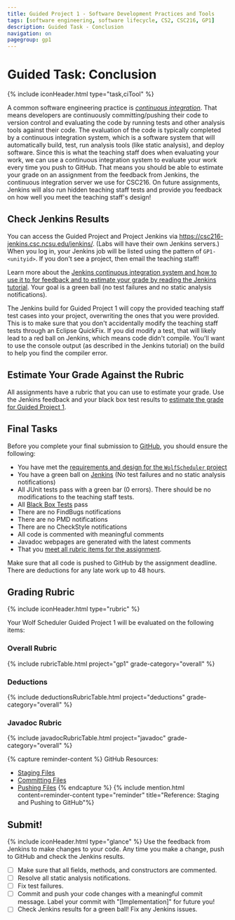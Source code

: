```yaml
---
title: Guided Project 1 - Software Development Practices and Tools
tags: [software engineering, software lifecycle, CS2, CSC216, GP1]
description: Guided Task - Conclusion
navigation: on
pagegroup: gp1
---
```


# Guided Task: Conclusion
{% include iconHeader.html type="task,ciTool" %}

A common software engineering practice is [*continuous integration*](https://pages.github.ncsu.edu/engr-csc-software-development/practices-tools/overview/#continuous-integration). That means developers are continuously committing/pushing their code to version control and evaluating the code by running tests and other analysis tools against their code. The evaluation of the code is typically completed by a continuous integration system, which is a software system that will automatically build, test, run analysis tools (like static analysis), and deploy software. Since this is what the teaching staff does when evaluating your work, we can use a continuous integration system to evaluate your work every time you push to GitHub. That means you should be able to estimate your grade on an assignment from the feedback from Jenkins, the continuous integration server we use for CSC216. On future assignments, Jenkins will also run hidden teaching staff tests and provide you feedback on how well you meet the teaching staff's design!

 
## Check Jenkins Results
You can access the Guided Project and Project Jenkins via https://csc216-jenkins.csc.ncsu.edu/jenkins/. (Labs will have their own Jenkins servers.)  When you log in, your Jenkins job will be listed using the pattern of `GP1-<unityid>`. If you don't see a project, then email the teaching staff!

Learn more about the [Jenkins continuous integration system and how to use it to for feedback and to estimate your grade by reading the Jenkins tutorial](../jenkins/). Your goal is a green ball (no test failures and no static analysis notifications).  

The Jenkins build for Guided Project 1 will copy the provided teaching staff test cases into your project, overwriting the ones that you were provided. This is to make sure that you don't accidentally modify the teaching staff tests through an Eclipse QuickFix. If you did modify a test, that will likely lead to a red ball on Jenkins, which means code didn't compile. You'll want to use the console output (as described in the Jenkins tutorial) on the build to help you find the compiler error.

## Estimate Your Grade Against the Rubric
All assignments have a rubric that you can use to estimate your grade.  Use the Jenkins feedback and your black box test results to [estimate the grade for Guided Project 1](../wolf-scheduler/ws-rubric).  

 
## Final Tasks
Before you complete your final submission to [GitHub](https://github.ncsu.edu), you should ensure the following:

  * You have met the [requirements and design for the `WolfScheduler` project](../wolf-scheduler/ws-requirements)
  * You have a green ball on [Jenkins](http://go.ncsu.edu/jenkins-csc216) (No test failures and no static analysis notifications)
  * All JUnit tests pass with a green bar (0 errors).  There should be no modifications to the teaching staff tests.
  * All [Black Box Tests](gp1-bbtp) pass
  * There are no FindBugs notifications
  * There are no PMD notifications
  * There are no CheckStyle notifications
  * All code is commented with meaningful comments
  * Javadoc webpages are generated with the latest comments
  * That you [meet all rubric items for the assignment](#grading-rubric).

Make sure that all code is pushed to GitHub by the assignment deadline.  There are deductions for any late work up to 48 hours.

## Grading Rubric
{% include iconHeader.html type="rubric" %}

Your Wolf Scheduler Guided Project 1 will be evaluated on the following items:

### Overall Rubric

{% include rubricTable.html project="gp1" grade-category="overall" %} 

### Deductions

{% include deductionsRubricTable.html project="deductions" grade-category="overall" %}

### Javadoc Rubric

{% include javadocRubricTable.html project="javadoc" grade-category="overall" %}

 
{% capture reminder-content %} 
GitHub Resources:

  * [Staging Files](https://pages.github.ncsu.edu/engr-csc-software-development/practices-tools/git/git-staging)
  * [Committing Files](https://pages.github.ncsu.edu/engr-csc-software-development/practices-tools/git/git-commit)
  * [Pushing Files](https://pages.github.ncsu.edu/engr-csc-software-development/practices-tools/git/git-push)
{% endcapture %} {% include mention.html content=reminder-content type="reminder" title="Reference: Staging and Pushing to GitHub"%} 
## Submit!
{% include iconHeader.html type="glance" %}
Use the feedback from Jenkins to make changes to your code.  Any time you make a change, push to GitHub and check the Jenkins results.

  - [ ] Make sure that all fields, methods, and constructors are commented.
  - [ ] Resolve all static analysis notifications.
  - [ ] Fix test failures.
  - [ ] Commit and push your code changes with a meaningful commit message.  Label your commit with "[Implementation]" for future you!
  - [ ] Check Jenkins results for a green ball!  Fix any Jenkins issues.
